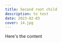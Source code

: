 ```yaml
---
title: Second root child
description: to test
date: 2023-02-03
cover: 14.jpg
---
```



Here's the content